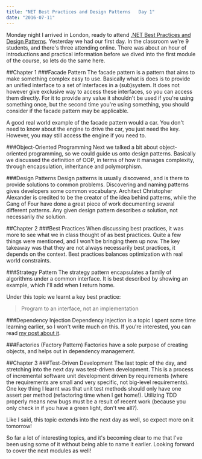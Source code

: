 ```yaml
---
title: "NET Best Practices and Design Patterns   Day 1"
date: "2016-07-11"
---
```


Monday night I arrived in London, ready to attend [.NET Best Practices and Design Patterns](http://blog.leiflarsen.org/heading-to-london-to-attend-a-course/). Yesterday we had our first day. In the classroom we're 9 students, and there's three attending online. There was about an hour of introductions and practical information before we dived into the first module of the course, so lets do the same here.

##Chapter 1 ###Facade Pattern The facade pattern is a pattern that aims to make something complex easy to use. Basically what is does is to provide an unified interface to a set of interfaces in a (sub)system. It does not however give exclusive way to access these interfaces, so you can access them directly. For it to provide any value it shouldn't be used if you're using something once, but the second time you're using something, you should consider if the facade pattern may be applicable.

A good real world example of the facade pattern would a car. You don't need to know about the engine to drive the car, you just need the key. However, you may still access the engine if you need to.

###Object-Oriented Programming Next we talked a bit about object-oriented programming, so we could guide us onto design patterns. Basically we discussed the definition of OOP, in terms of how it manages complexity, through encapsulation, inheritance and polymorphism.

###Design Patterns Design patterns is usually discovered, and is there to provide solutions to common problems. Discovering and naming patterns gives developers some common vocabulary. Architect Christopher Alexander is credited to be the creator of the idea behind patterns, while the Gang of Four have done a great piece of work documenting several different patterns. Any given design pattern describes _a_ solution, not necessarily _the_ solution.

##Chapter 2 ###Best Practices When discussing best practices, it was more to see what we in class thought of as best practices. Quite a few things were mentioned, and I won't be bringing them up now. The key takeaway was that they are not always necessarily best practices, it depends on the context. Best practices balances optimization with real world constraints.

###Strategy Pattern The strategy pattern encapsulates a family of algorithms under a common interface. It is best described by showing an example, which I'll add when I return home.

Under this topic we learnt a key best practice:

> Program to an interface, not an implementation

###Dependency Injection Dependency injection is a topic I spent some time learning earlier, so I won't write much on this. If you're interested, you can read [my post about it](http://blog.leiflarsen.org/ioc-and-dependency-injection/).

###Factories (Factory Pattern) Factories have a sole purpose of creating objects, and helps out in dependency management.

##Chapter 3 ###Test-Driven Development The last topic of the day, and stretching into the next day was test-driven development. This is a process of incremental software unit development driven by requirements (where the requirements are small and very specific, not big-level requirements). One key thing I learnt was that unit test methods should only have one assert per method (refactoring time when I get home!). Utilizing TDD properly means new bugs must be a result of recent work (because you only check in if you have a green light, don't we all?).

Like I said, this topic extends into the next day as well, so expect more on it tomorrow!

So far a lot of interesting topics, and it's becoming clear to me that I've been using some of it without being able to name it earlier. Looking forward to cover the next modules as well!
